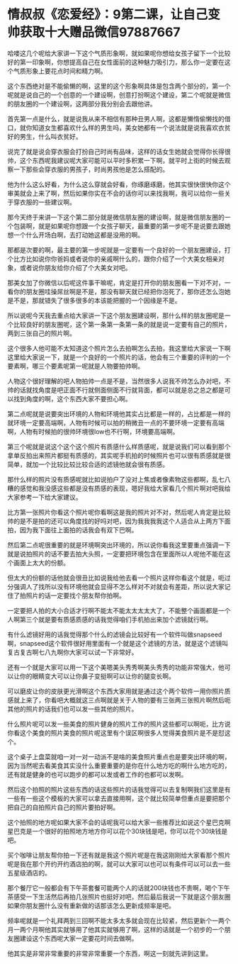 # 情叔叔《恋爱经》：9第二课，让自己变帅获取十大赠品微信97887667

哈喽这几个呢给大家讲一下这个气质形象啊，就如果呢你想给女孩子留下一个比较好的第一印象啊，你想提高自己在女性面前的这种魅力吸引力，那么你一定要在这个气质形象上要花点时间和精力啊。

这个东西绝对是不能偷懒的啊，这里的这个形象啊具体是包含两个部分的，第一个呢就是说自己的一个创意的一个建设啊，创意打扮啊这个建设，第二个呢就是微信的朋友圈的一个建设啊，这两部分我分别会去跟他讲。

首先第一点是什么，就是说我从来不相信有那种丑男人啊，这都是懒惰偷懒找的借口，就你知道女生都喜欢什么样的男生吗，美女她都有一个说法就是说我喜欢衣贫好的男生，什么叫衣贫好。

说完了就是说会穿衣服会打扮自己时尚有品味，这样的话女生她就会觉得你长得很帅，这个东西呢我建议呢大家可能可以平时多积累一下啊，就平时上街的时候去观察一下那些会穿衣服的男孩子，时尚男孩他是怎么搭配的。

他为什么这么好看，为什么这么穿就会好看，你琢磨琢磨，他其实很快很快你这个审美就会上来了啊，然后如果你实在不会的话你可以来找我啊，我可以给你一些关于穿衣服的一些建议啊。

那今天终于来讲一下这个第二部分就是微信朋友圈的建设啊，就是微信朋友圈的一个包装啊，就是如果呢你想跟一个女孩子聊天，最重要的第一步呢不是说要去跟她想一个什么开场白啊，去打动她这都是没用的啊。

那都是次要的啊，最主要的第一步呢就是一定要有一个良好的一个朋友圈建设，打个比方比如说你你爸妈或者说你的亲戚啊什么的，跟你介绍了一个大美女相亲对象，或者说你朋友给你介绍了个大美女对吧。

那美女加了你微信以后呢这件事干嘛呢，肯定是打开你的朋友圈看一下对不对，一看你的朋友圈哇操屌丝啊是不是，那没有聊天就已经把你泡死了，那你还怎么泡她是不是，那就错失了很多很多的本该能把握的一个因缘是不是。

所以说呢今天我去重点给大家讲一下这个朋友圈建设啊，那什么样的朋友圈呢是一个比较良好的朋友圈呢，这个第一条第一条第一条的就是说一定要有自己的照片，两到三张自己的照片啊。

这个很多人他可能不太知道这个照片怎么去拍啊怎么去拍，我这里给大家说一下啊这里给大家说一下，就是一个良好的一个照片的话，他会有三个重要的评判的一个要素啊，哪三个要素呢第一呢就是人物要拍帅啊。

人物这个很好理解的吧人物拍帅一点是不是，当然很多人说我不帅怎么办对吧，不帅的话就找角度是吧正面不行就侧面侧面不行就背面，都可以就是总之总之都是可以找到角度的啊，这个东西大家不要担心啊。

第二点呢就是说要突出环境的人物和环境他其实占比都是一样的，占比都是一样的就环境一定要高端啊，人物有时候可以拍的稍微丑一点的不要环境一定要有高端啊，人物有时候拍的很帅环境很low也不行啊，环境要高端啊。

第三个呢就是说这个这个这个照片有质感什么样质感呢，就是说我们可以看到那个拿单反拍出来照片都挺有质感的，其实呢手机拍的时候照片也可以很有质感就是很简单，就加一个比较比较比较合适的滤镜他就会很有质感。

那什么样的照片没有质感呢就比如说拍户了没对上焦或者像素物这些都啊，乱七八糟的感觉和我没感这些都是没有质感的表现，嗯好我给大家看几个照片啊对吧我给大家参考一下给大家建议。

比方第一张照片你看这个照片呢你看啊这是我的照片对不对，然后呢人肯定是比较帅的是不是拍的还可以角度找的好吗对吧，因为我我我我这个人适合从上两方下面拍，因为我下面往上面拍的话我会有双下巴啊。

然后第二点呢很重要的就是环境啊突出环境的，所以说你看我这里要重点强调一下就是说拍照片的话不要去拍大头照，一定要把环境包含在里面所以人呢他不能在这个画面上太大的份额。

但太大的份额的话他就会很丑比如说我给他去看一个照片这样你看这个就是，呃过分强调人了找所以没有环境他就会显得不怎么样对不对就会有差距，所以说大家记住了拍照片的话一定要找个朋友帮你拍啊。

一定要把人拍的大小合适才行啊不能太不能太太太太大了，不能整个画面都是一个人啊第三个就是要有质感质感的话我觉得咱们手机拍出来加个滤镜就行啊。

有什么滤镜好用的话我觉得那个什么的滤镜会比较好有一个软件叫做snapseed啊，snapseed这个软件很好用里面有一个就是这个滤镜的方法，就是这个滤镜叫复古复古啊七八九啊你大家可以试一下非常好。

还有一个就是大家可以用一下这个美嗯美头秀秀啊美头秀秀的功能非常强大，他可以让你的眼睛变大可以让你鼻子变挺啊可以让你的腿变长啊。

可以磨皮让你的皮肤更光滑啊这个东西大家用就是通过这个两个软件一用你照片质感就上来了，你看吧大概就这三点啊就是关于人物的要有三张两三张照片啊然后呃其他的照片的话我们也可以发一些其他的照片。

什么照片呢可以发一些美食的照片健身的照片工作的照片这些都可以啊呃，比方说你看这个美食的照片美食的照片呢这里有个误区啊很多人觉得美食照片是不是怼这个。

这个桌子上盘菜就咱一对一对一动派不是啥的美食照片重点也是要突出环境的啊，因为当然呢去看美食其实没什么重要重要的是你在什么地方吃的啊什么地方吃的，还有就是健身的也可以跑步的都可以发或者工作的也都可以发啊。

然后这个拍照的照片这些东西的话这些照片的话我觉得可以去复制啊我们这里是有一些有一些这个模板的大家可以拿去直接用啊，这个就比较简单但重点是要把那个把自己的自拍照片自己的照片要拍好啊。

这个拍照的地方呢如果大家不会的话呢我可以给大家一些推荐比如说这个星巴克啊星巴克是一个很好的拍照地方地方你可以花个30块钱是吧，你可以花个30块钱是吧。

买个咖啡让朋友帮你拍一下还有就是我这个照片呢是在我这刚刚给大家看那个照片呢是我在那个开约开约酒店拍的啊，就可以大家可以也可以有条件可以可以去一些五星级酒店的。

那个餐厅它一般都会有下午茶套餐可能两个人的话就200块钱也不贵啊，喝个下午茶感受一下生活然后再拍几张照片也挺好对吧，然后最后我说一下就是这个朋友圈如果你朋友圈什么没有重新做的话那该怎么更新成频率是吧。

频率呢就是一个礼拜两到三回啊不能太多太多就会现在比较紧，然后更新个一两个月一两个月啊他其实就够用了他其实就够用了啊，这样的话就是一个初步的一个朋友圈建设这个东西呢大家一定要花时间去做啊。

他其实是非常非常重要的非常非常重要一个东西，啊这一刻就先讲到这里。